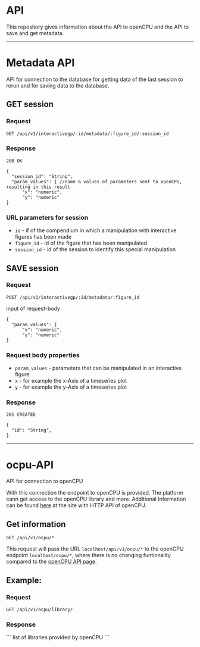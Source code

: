 # API
This repository gives information about the API to openCPU and the API to save and get metadata.

---

# Metadata API
API for connection to the database for getting data of the last session to rerun and for saving data to the database.

## GET session

### Request

`GET /api/v1/interactivegp/:id/metadata/:figure_id/:session_id`

### Response

```
200 OK

{
  "session_id": "String",
  "param_values": { //name & values of parameters sent to openCPU, resulting in this result
      "x": "numeric",
      "y": "numeric" 
}
```

### URL parameters for session

- `id` - if of the compendium in which a manipulation with interactive figures has been made
- `figure_id` - id of the figure that has been manipulated
- `session_id` - id of the session to identify this special manipulation

## SAVE session

### Request

`POST /api/v1/interactivegp/:id/metadata/:figure_id`

input of request-body
```
{
  "param_values": {
      "x": "numeric",
      "y": "numeric" 
}
```

### Request body properties

- `param_values` - parameters that can be manipulated in an interactive figure
- `x` - for example the x-Axis of a timeseries plot
- `y` - for example the y-Axis of a timeseries plot

### Response

```
201 CREATED

{
  "id": "String",
}
```

---

# ocpu-API
API for connection to openCPU

With this connection the endpoint to openCPU is provided. The platform cann get access to the openCPU library and more. 
Additional Information can be found [here](https://www.opencpu.org/api.html) at the site with HTTP API of openCPU.

## Get information

`GET /api/v1/ocpu/*`

This request will pass the URL `localhost/api/v1/ocpu/*` to the openCPU endpoint `localhost/ocpu/*`, 
where there is no changing funtionality compared to the [openCPU API page](https://www.opencpu.org/api.html).

## Example:

### Request

`GET /api/v1/ocpu/library/`

### Response

´´´
  list of libraries provided by openCPU
´´´
